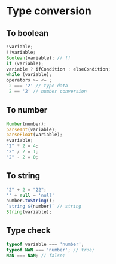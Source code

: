 # Type conversion

## To boolean

```js
!variable;
!!variable;
Boolean(variable); // !!
if (variable);
variable ? ifCondition : elseCondition;
while (variable);
operators >= <= ;
 2 === '2' // type data
 2 == '2' // number conversion

```

## To number

```js
Number(number);
parseInt(variable);
parseFloat(variable);
+variable;
"2" * 2 = 4;
"2" / 2 = 1;
"2" - 2 = 0;
```

## To string

```js
"2" + 2 = "22";
'' + null = 'null'
number.toString();
`string ${number}` // string
String(variable);
```

## Type check

```js
typeof variable === 'number';
typeof NaN === 'number'; // true;
NaN === NaN; // false;
```
